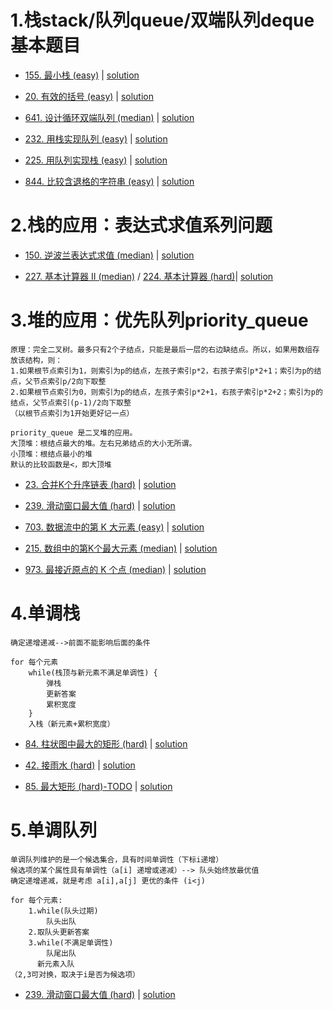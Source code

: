 # 1.栈stack/队列queue/双端队列deque基本题目

- [155. 最小栈 (easy)](https://leetcode-cn.com/problems/min-stack/) |  [solution](https://github.com/qcxu-super/LeetCode/blob/master/03_堆栈和队列/155MinStack.cpp)

- [20. 有效的括号 (easy)](https://leetcode-cn.com/problems/valid-parentheses/) |  [solution](https://github.com/qcxu-super/LeetCode/blob/master/03_堆栈和队列/20isValid.cpp)

- [641. 设计循环双端队列 (median)](https://leetcode-cn.com/problems/design-circular-deque/) |  [solution](https://github.com/qcxu-super/LeetCode/blob/master/03_堆栈和队列/641MyCircularDeque.cpp)

- [232. 用栈实现队列 (easy)](https://leetcode-cn.com/problems/implement-queue-using-stacks/) |  [solution](https://github.com/qcxu-super/LeetCode/blob/master/03_堆栈和队列/232MyQueue.cpp)

- [225. 用队列实现栈 (easy)](https://leetcode-cn.com/problems/implement-stack-using-queues/) |  [solution](https://github.com/qcxu-super/LeetCode/blob/master/03_堆栈和队列/225MyStack.cpp)

- [844. 比较含退格的字符串 (easy)](https://leetcode-cn.com/problems/backspace-string-compare/) |  [solution](https://github.com/qcxu-super/LeetCode/blob/master/03_堆栈和队列/844backspaceCompare.cpp)


# 2.栈的应用：表达式求值系列问题

- [150. 逆波兰表达式求值 (median)](https://leetcode-cn.com/problems/evaluate-reverse-polish-notation/) |  [solution](https://github.com/qcxu-super/LeetCode/blob/master/03_堆栈和队列/150evalRPN.cpp)

- [227. 基本计算器 II (median)](https://leetcode-cn.com/problems/basic-calculator-ii/) / [224. 基本计算器 (hard)](https://leetcode-cn.com/problems/basic-calculator/)| [solution](https://github.com/qcxu-super/LeetCode/blob/master/03_堆栈和队列/224calculate.cpp)


# 3.堆的应用：优先队列priority_queue

```
原理：完全二叉树。最多只有2个子结点，只能是最后一层的右边缺结点。所以，如果用数组存放该结构，则：
1.如果根节点索引为1，则索引为p的结点，左孩子索引p*2，右孩子索引p*2+1；索引为p的结点，父节点索引p/2向下取整
2.如果根节点索引为0，则索引为p的结点，左孩子索引p*2+1，右孩子索引p*2+2；索引为p的结点，父节点索引(p-1)/2向下取整
（以根节点索引为1开始更好记一点）

priority_queue 是二叉堆的应用。
大顶堆：根结点最大的堆。左右兄弟结点的大小无所谓。
小顶堆：根结点最小的堆
默认的比较函数是<，即大顶堆
```

- [23. 合并K个升序链表 (hard)](https://leetcode-cn.com/problems/sort-list/) |  [solution](https://github.com/qcxu-super/LeetCode/blob/master/03_堆栈和队列/23mergeKLists.cpp)

- [239. 滑动窗口最大值 (hard)](https://leetcode-cn.com/problems/sort-list/) |  [solution](https://github.com/qcxu-super/LeetCode/blob/master/03_堆栈和队列/239maxSlidingWindow.cpp)

- [703. 数据流中的第 K 大元素 (easy)](https://leetcode-cn.com/problems/sort-list/) |  [solution](https://github.com/qcxu-super/LeetCode/blob/master/03_堆栈和队列/703KthLargest.cpp)

- [215. 数组中的第K个最大元素 (median)](https://leetcode-cn.com/problems/sort-list/) |  [solution](https://github.com/qcxu-super/LeetCode/blob/master/03_堆栈和队列/215findKthLargest.cpp)

- [973. 最接近原点的 K 个点 (median)](https://leetcode-cn.com/problems/sort-list/) |  [solution](https://github.com/qcxu-super/LeetCode/blob/master/03_堆栈和队列/973kClosest.cpp)


# 4.单调栈

```
确定递增递减-->前面不能影响后面的条件

for 每个元素
    while(栈顶与新元素不满足单调性) {
        弹栈
        更新答案
        累积宽度
    }
    入栈（新元素+累积宽度）
```

- [84. 柱状图中最大的矩形 (hard)](https://leetcode-cn.com/problems/sort-list/) |  [solution](https://github.com/qcxu-super/LeetCode/blob/master/03_堆栈和队列/03_堆栈和队列/84largestRectangleArea.cpp)

- [42. 接雨水 (hard)](https://leetcode-cn.com/problems/sort-list/) |  [solution](https://github.com/qcxu-super/LeetCode/blob/master/03_堆栈和队列/42trap.cpp)

- [85. 最大矩形 (hard)-TODO](https://leetcode-cn.com/problems/sort-list/) |  [solution](https://github.com/qcxu-super/LeetCode/blob/master/03_堆栈和队列/85maximalRectangle.cpp)


# 5.单调队列

```
单调队列维护的是一个候选集合，具有时间单调性（下标i递增）
候选项的某个属性具有单调性（a[i] 递增或递减）--> 队头始终放最优值
确定递增递减，就是考虑 a[i],a[j] 更优的条件 (i<j)

for 每个元素:
    1.while(队头过期)
        队头出队
    2.取队头更新答案
    3.while(不满足单调性)
        队尾出队
      新元素入队
（2,3可对换，取决于i是否为候选项）
```

- [239. 滑动窗口最大值 (hard)](https://leetcode-cn.com/problems/sort-list/) |  [solution](https://github.com/qcxu-super/LeetCode/blob/master/03_堆栈和队列/239maxSlidingWindow.cpp)

